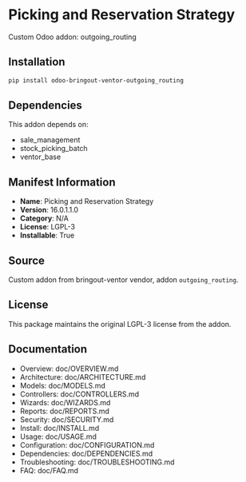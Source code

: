 # Picking and Reservation Strategy

Custom Odoo addon: outgoing_routing

## Installation

```bash
pip install odoo-bringout-ventor-outgoing_routing
```

## Dependencies

This addon depends on:
- sale_management
- stock_picking_batch
- ventor_base

## Manifest Information

- **Name**: Picking and Reservation Strategy
- **Version**: 16.0.1.1.0
- **Category**: N/A
- **License**: LGPL-3
- **Installable**: True

## Source

Custom addon from bringout-ventor vendor, addon `outgoing_routing`.

## License

This package maintains the original LGPL-3 license from the addon.

## Documentation

- Overview: doc/OVERVIEW.md
- Architecture: doc/ARCHITECTURE.md
- Models: doc/MODELS.md
- Controllers: doc/CONTROLLERS.md
- Wizards: doc/WIZARDS.md
- Reports: doc/REPORTS.md
- Security: doc/SECURITY.md
- Install: doc/INSTALL.md
- Usage: doc/USAGE.md
- Configuration: doc/CONFIGURATION.md
- Dependencies: doc/DEPENDENCIES.md
- Troubleshooting: doc/TROUBLESHOOTING.md
- FAQ: doc/FAQ.md
